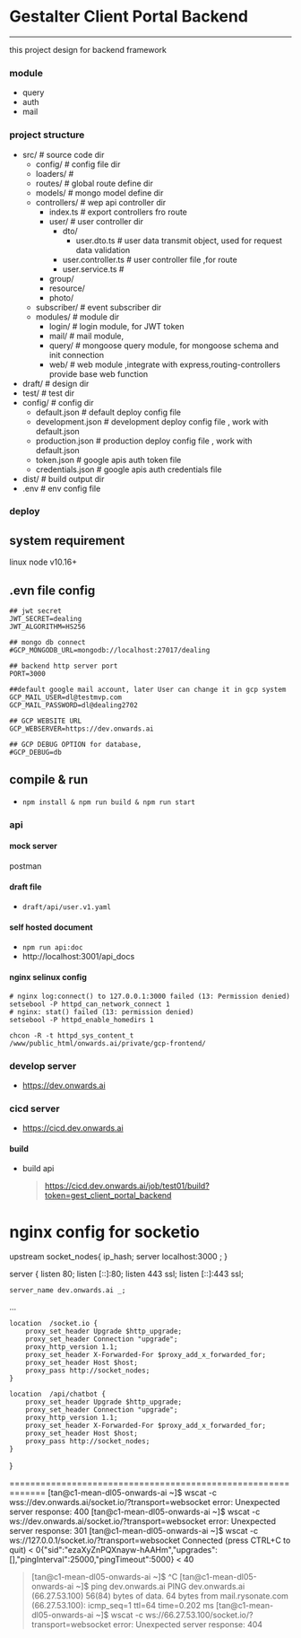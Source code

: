 # Gestalter Client Portal Backend
*********************************************************************

this project design for backend framework 

### module
- query
- auth
- mail

### project structure
- src/    # source code dir
  - config/ # config file dir
  - loaders/ # 
  - routes/ # global route define dir
  - models/ # mongo model define dir
  - controllers/ # wep api controller dir
    - index.ts # export controllers fro route
    - user/ # user controller dir
      - dto/ 
        - user.dto.ts # user data transmit object, used for request data validation 
      - user.controller.ts # user controller file ,for route
      - user.service.ts  # 
    - group/
    - resource/
    - photo/
  - subscriber/ # event subscriber dir 
  - modules/ # module dir
    - login/ # login module, for JWT token 
    - mail/ # mail module, 
    - query/ # mongoose query module, for mongoose schema and init connection
    - web/ # web module ,integrate with express,routing-controllers provide base web function
- draft/ # design dir 
- test/ # test dir
- config/ # config dir
  - default.json    # default deploy config file
  - development.json    # development deploy config file , work with default.json
  - production.json # production deploy config file , work with default.json
  - token.json   # google apis auth token file
  - credentials.json   # google apis auth credentials file
- dist/ # build output dir
- .env # env config file

### deploy
## system requirement 
  linux 
  node  v10.16+
## .evn file config  
```
## jwt secret 
JWT_SECRET=dealing
JWT_ALGORITHM=HS256

## mongo db connect 
#GCP_MONGODB_URL=mongodb://localhost:27017/dealing

## backend http server port
PORT=3000

##default google mail account, later User can change it in gcp system
GCP_MAIL_USER=dl@testmvp.com
GCP_MAIL_PASSWORD=dl@dealing2702

## GCP WEBSITE URL 
GCP_WEBSERVER=https://dev.onwards.ai

## GCP DEBUG OPTION for database, 
#GCP_DEBUG=db
```
## compile & run
  - `npm install & npm run build & npm run start`
  

### api 
#### mock server
postman
#### draft file 
- `draft/api/user.v1.yaml`
#### self hosted document
- `npm run api:doc`
- http://localhost:3001/api_docs


#### nginx selinux config

```
# nginx log:connect() to 127.0.0.1:3000 failed (13: Permission denied)
setsebool -P httpd_can_network_connect 1
# nginx: stat() failed (13: permission denied) 
setsebool -P httpd_enable_homedirs 1

chcon -R -t httpd_sys_content_t /www/public_html/onwards.ai/private/gcp-frontend/
```

### develop server
- https://dev.onwards.ai

### cicd server
- https://cicd.dev.onwards.ai
#### build
- build api 
  > https://cicd.dev.onwards.ai/job/test01/build?token=gest_client_portal_backend

nginx config for socketio
================================================================
upstream socket_nodes{
    ip_hash;
    server localhost:3000 ;
}


server {
    listen 80;
    listen [::]:80;
    listen 443 ssl;
    listen [::]:443 ssl;

    server_name dev.onwards.ai _;

  ...


    location  /socket.io {
        proxy_set_header Upgrade $http_upgrade;
        proxy_set_header Connection "upgrade";
        proxy_http_version 1.1;
        proxy_set_header X-Forwarded-For $proxy_add_x_forwarded_for;
        proxy_set_header Host $host;
        proxy_pass http://socket_nodes;
    }

    location  /api/chatbot {
        proxy_set_header Upgrade $http_upgrade;
        proxy_set_header Connection "upgrade";
        proxy_http_version 1.1;
        proxy_set_header X-Forwarded-For $proxy_add_x_forwarded_for;
        proxy_set_header Host $host;
        proxy_pass http://socket_nodes;
    }
}    

=============================================================
[tan@c1-mean-dl05-onwards-ai ~]$ wscat -c wss://dev.onwards.ai/socket.io/?transport=websocket
error: Unexpected server response: 400
[tan@c1-mean-dl05-onwards-ai ~]$ wscat -c ws://dev.onwards.ai/socket.io/?transport=websocket
error: Unexpected server response: 301
[tan@c1-mean-dl05-onwards-ai ~]$ wscat -c ws://127.0.0.1/socket.io/?transport=websocket
Connected (press CTRL+C to quit)
< 0{"sid":"ezaXyZnPQXnayw-hAAHm","upgrades":[],"pingInterval":25000,"pingTimeout":5000}
< 40
> [tan@c1-mean-dl05-onwards-ai ~]$ ^C
[tan@c1-mean-dl05-onwards-ai ~]$ ping dev.onwards.ai
PING dev.onwards.ai (66.27.53.100) 56(84) bytes of data.
64 bytes from mail.rysonate.com (66.27.53.100): icmp_seq=1 ttl=64 time=0.202 ms
[tan@c1-mean-dl05-onwards-ai ~]$ wscat -c ws://66.27.53.100/socket.io/?transport=websocket
error: Unexpected server response: 404
```